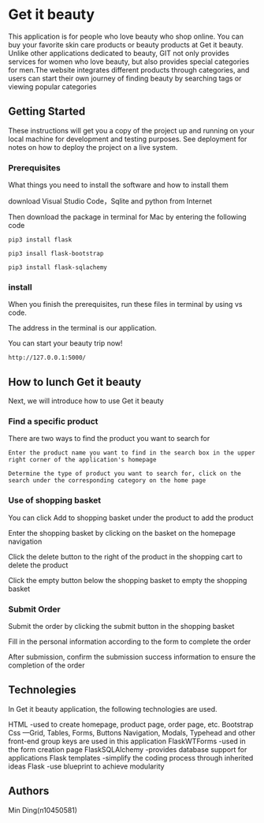 # Get it beauty

This application is for people who love beauty who shop online. You can buy your favorite skin care products or beauty products at Get it beauty. Unlike other applications dedicated to beauty, GIT not only provides services for women who love beauty, but also provides special categories for men.The website integrates different products through categories, and users can start their own journey of finding beauty by searching tags or viewing popular categories

## Getting Started

These instructions will get you a copy of the project up and running on your local machine for development and testing purposes. See deployment for notes on how to deploy the project on a live system.

### Prerequisites

What things you need to install the software and how to install them

download Visual Studio Code，Sqlite and python from Internet

Then download the package in terminal for Mac by entering the following code
```
pip3 install flask
```
```
pip3 insall flask-bootstrap
```
```
pip3 install flask-sqlachemy
```

### install

When you finish the prerequisites, run these files in terminal by using vs code.

The address in the terminal is our application.

You can start your beauty trip now!

```
http://127.0.0.1:5000/
```


## How to lunch Get it beauty

Next, we will introduce how to use Get it beauty

### Find a specific product

There are two ways to find the product you want to search for

```
Enter the product name you want to find in the search box in the upper right corner of the application's homepage
```
```
Determine the type of product you want to search for, click on the search under the corresponding category on the home page
```

### Use of shopping basket

You can click Add to shopping basket under the product to add the product

Enter the shopping basket by clicking on the basket on the homepage navigation

Click the delete button to the right of the product in the shopping cart to delete the product

Click the empty button below the shopping basket to empty the shopping basket

### Submit Order

Submit the order by clicking the submit button in the shopping basket

Fill in the personal information according to the form to complete the order

After submission, confirm the submission success information to ensure the completion of the order


## Technolegies
 
 In Get it beauty application, the following technologies are used.
 
HTML -used to create homepage, product page, order page, etc.
Bootstrap Css —Grid, Tables, Forms, Buttons Navigation, Modals, Typehead and other front-end group keys are used in this application
FlaskWTForms -used in the form creation page
FlaskSQLAlchemy -provides database support for applications
Flask templates -simplify the coding process through inherited ideas
Flask -use blueprint to achieve modularity 

## Authors

Min Ding(n10450581)
